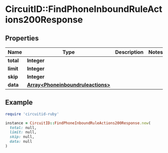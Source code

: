 # CircuitID::FindPhoneInboundRuleActions200Response

## Properties

| Name | Type | Description | Notes |
| ---- | ---- | ----------- | ----- |
| **total** | **Integer** |  |  |
| **limit** | **Integer** |  |  |
| **skip** | **Integer** |  |  |
| **data** | [**Array&lt;Phoneinboundruleactions&gt;**](Phoneinboundruleactions.md) |  |  |

## Example

```ruby
require 'circuitid-ruby'

instance = CircuitID::FindPhoneInboundRuleActions200Response.new(
  total: null,
  limit: null,
  skip: null,
  data: null
)
```

